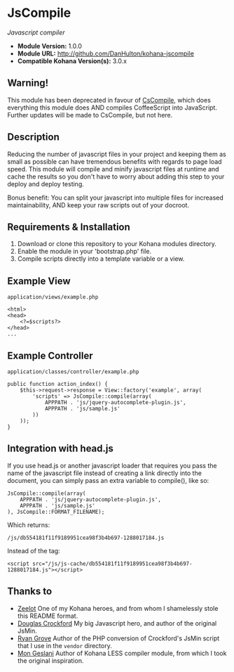# JsCompile

*Javascript compiler*

- **Module Version:** 1.0.0
- **Module URL:** <http://github.com/DanHulton/kohana-jscompile>
- **Compatible Kohana Version(s):** 3.0.x

## Warning!

This module has been deprecated in favour of [CsCompile](https://github.com/DanHulton/kohana-cscompile), which does everything this module does AND compiles CoffeeScript into JavaScript.  Further updates will be made to CsCompile, but not here.


## Description

Reducing the number of javascript files in your project and keeping them as small as possible can have tremendous benefits with regards to page load speed.  This module will compile and minify javascript files at runtime and cache the results so you don't have to worry about adding this step to your deploy and deploy testing.

Bonus benefit: You can split your javascript into multiple files for increased maintainability, AND keep your raw scripts out of your docroot.

## Requirements & Installation

1. Download or clone this repository to your Kohana modules directory.
2. Enable the module in your 'bootstrap.php' file.
3. Compile scripts directly into a template variable or a view.

## Example View

`application/views/example.php`

	<html>
	<head>
		<?=$scripts?>
	</head>
	...

## Example Controller

`application/classes/controller/example.php`

	public function action_index() {
		$this->request->response = View::factory('example', array(
			'scripts' => JsCompile::compile(array(
				APPPATH . 'js/jquery-autocomplete-plugin.js',
				APPPATH . 'js/sample.js'
			))
		));
	}

## Integration with head.js

If you use head.js or another javascript loader that requires you pass the name of the javascript file instead of creating a link directly into the document, you can simply pass an extra variable to compile(), like so:

	JsCompile::compile(array(
		APPPATH . 'js/jquery-autocomplete-plugin.js',
		APPPATH . 'js/sample.js'
	), JsCompile::FORMAT_FILENAME);
	
Which returns:

	/js/db554181f11f9189951cea98f3b4b697-1288017184.js
	
Instead of the tag:

	<script src="/js/js-cache/db554181f11f9189951cea98f3b4b697-1288017184.js"></script>

## Thanks to

- [Zeelot](https://github.com/Zeelot/) One of my Kohana heroes, and from whom I shamelessly stole this README format.
- [Douglas Crockford](http://www.crockford.com/) My big Javascript hero, and author of the original JsMin.
- [Ryan Grove](http://wonko.com/) Author of the PHP conversion of Crockford's JsMin script that I use in the `vendor` directory.
- [Mon Geslani](https://github.com/mongeslani/kohana-less) Author of Kohana LESS compiler module, from which I took the original inspiration.